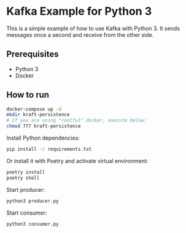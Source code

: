 # Kafka Example for Python 3

This is a simple example of how to use Kafka with Python 3. It sends messages once a second and receive from the other side.

## Prerequisites

- Python 3
- Docker

## How to run

```bash
docker-compose up -d
mkdir kraft-persistence
# If you are using "rootful" docker, execute below:
chmod 777 kraft-persistence
```

Install Python dependencies:
```bash
pip install -r requirements.txt
```
Or install it with Poetry and activate virtual environment:
```bash
poetry install
poetry shell
```

Start producer:
```bash
python3 producer.py
```

Start consumer:
```bash
python3 consumer.py
```